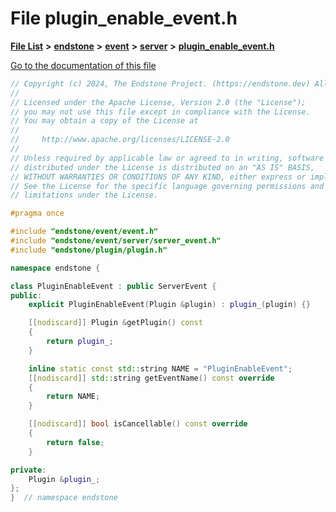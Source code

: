 

# File plugin\_enable\_event.h

[**File List**](files.md) **>** [**endstone**](dir_6cf277b678674f97c7a2b6b3b2447b33.md) **>** [**event**](dir_f1d783c0ad83ee143d16e768ebca51c8.md) **>** [**server**](dir_77022909323d5ad872c4820a738a5429.md) **>** [**plugin\_enable\_event.h**](plugin__enable__event_8h.md)

[Go to the documentation of this file](plugin__enable__event_8h.md)


```C++
// Copyright (c) 2024, The Endstone Project. (https://endstone.dev) All Rights Reserved.
//
// Licensed under the Apache License, Version 2.0 (the "License");
// you may not use this file except in compliance with the License.
// You may obtain a copy of the License at
//
//     http://www.apache.org/licenses/LICENSE-2.0
//
// Unless required by applicable law or agreed to in writing, software
// distributed under the License is distributed on an "AS IS" BASIS,
// WITHOUT WARRANTIES OR CONDITIONS OF ANY KIND, either express or implied.
// See the License for the specific language governing permissions and
// limitations under the License.

#pragma once

#include "endstone/event/event.h"
#include "endstone/event/server/server_event.h"
#include "endstone/plugin/plugin.h"

namespace endstone {

class PluginEnableEvent : public ServerEvent {
public:
    explicit PluginEnableEvent(Plugin &plugin) : plugin_(plugin) {}

    [[nodiscard]] Plugin &getPlugin() const
    {
        return plugin_;
    }

    inline static const std::string NAME = "PluginEnableEvent";
    [[nodiscard]] std::string getEventName() const override
    {
        return NAME;
    }

    [[nodiscard]] bool isCancellable() const override
    {
        return false;
    }

private:
    Plugin &plugin_;
};
}  // namespace endstone
```


